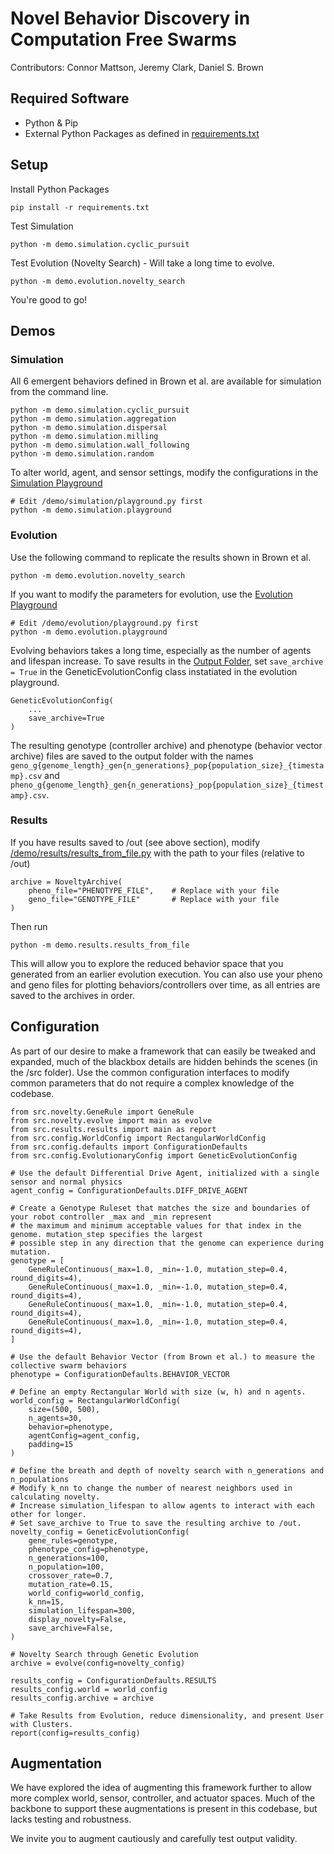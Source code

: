 # Novel Behavior Discovery in Computation Free Swarms
Contributors: Connor Mattson, Jeremy Clark, Daniel S. Brown

## Required Software
- Python & Pip
- External Python Packages as defined in [requirements.txt](requirements.txt) 

## Setup
Install Python Packages
    
    pip install -r requirements.txt

Test Simulation

    python -m demo.simulation.cyclic_pursuit

Test Evolution (Novelty Search) - Will take a long time to evolve.

    python -m demo.evolution.novelty_search

You're good to go!

[//]: # (## Use as Package)

[//]: # (You can now install this repository as a pip package under the name novel_swarms==0.0.1)

[//]: # ()
[//]: # (    pip install --upgrade git+ssh://git@github.com/Connor-Mattson/NovelSwarmBehavior.git@master)

## Demos

### Simulation

All 6 emergent behaviors defined in Brown et al. are available for simulation from the command line.

    python -m demo.simulation.cyclic_pursuit
    python -m demo.simulation.aggregation
    python -m demo.simulation.dispersal
    python -m demo.simulation.milling
    python -m demo.simulation.wall_following
    python -m demo.simulation.random

To alter world, agent, and sensor settings, modify the configurations in the [Simulation Playground](demo/simulation/playground.py)

    # Edit /demo/simulation/playground.py first
    python -m demo.simulation.playground

### Evolution

Use the following command to replicate the results shown in Brown et al.

    python -m demo.evolution.novelty_search

If you want to modify the parameters for evolution, use the [Evolution Playground](demo/evolution/playground.py)

    # Edit /demo/evolution/playground.py first
    python -m demo.evolution.playground

Evolving behaviors takes a long time, especially as the number of agents and lifespan increase. 
To save results in the [Output Folder](out/), set `save_archive = True` in the GeneticEvolutionConfig class instatiated in the evolution playground.

    GeneticEvolutionConfig(
        ...
        save_archive=True
    )

The resulting genotype (controller archive) and phenotype (behavior vector archive) files are 
saved to the output folder with the names `geno_g{genome_length}_gen{n_generations}_pop{population_size}_{timestamp}.csv` and `pheno_g{genome_length}_gen{n_generations}_pop{population_size}_{timestamp}.csv`.

### Results
If you have results saved to /out (see above section), modify [/demo/results/results_from_file.py](/demo/results/results_from_file.py) with the path to your files (relative to /out)

    archive = NoveltyArchive(
        pheno_file="PHENOTYPE_FILE",    # Replace with your file
        geno_file="GENOTYPE_FILE"       # Replace with your file
    )

Then run

    python -m demo.results.results_from_file

This will allow you to explore the reduced behavior space that you generated from an earlier evolution execution.
You can also use your pheno and geno files for plotting behaviors/controllers over time, as all entries are saved to the archives in order.

## Configuration
As part of our desire to make a framework that can easily be tweaked and expanded, much of the blackbox details are hidden behinds the scenes (in the /src folder).
Use the common configuration interfaces to modify common parameters that do not require a complex knowledge of the codebase.

    from src.novelty.GeneRule import GeneRule
    from src.novelty.evolve import main as evolve
    from src.results.results import main as report
    from src.config.WorldConfig import RectangularWorldConfig
    from src.config.defaults import ConfigurationDefaults
    from src.config.EvolutionaryConfig import GeneticEvolutionConfig

    # Use the default Differential Drive Agent, initialized with a single sensor and normal physics
    agent_config = ConfigurationDefaults.DIFF_DRIVE_AGENT

    # Create a Genotype Ruleset that matches the size and boundaries of your robot controller _max and _min represent
    # the maximum and minimum acceptable values for that index in the genome. mutation_step specifies the largest
    # possible step in any direction that the genome can experience during mutation.
    genotype = [
        GeneRuleContinuous(_max=1.0, _min=-1.0, mutation_step=0.4, round_digits=4),
        GeneRuleContinuous(_max=1.0, _min=-1.0, mutation_step=0.4, round_digits=4),
        GeneRuleContinuous(_max=1.0, _min=-1.0, mutation_step=0.4, round_digits=4),
        GeneRuleContinuous(_max=1.0, _min=-1.0, mutation_step=0.4, round_digits=4),
    ]

    # Use the default Behavior Vector (from Brown et al.) to measure the collective swarm behaviors
    phenotype = ConfigurationDefaults.BEHAVIOR_VECTOR

    # Define an empty Rectangular World with size (w, h) and n agents.
    world_config = RectangularWorldConfig(
        size=(500, 500),
        n_agents=30,
        behavior=phenotype,
        agentConfig=agent_config,
        padding=15
    )

    # Define the breath and depth of novelty search with n_generations and n_populations
    # Modify k_nn to change the number of nearest neighbors used in calculating novelty.
    # Increase simulation_lifespan to allow agents to interact with each other for longer.
    # Set save_archive to True to save the resulting archive to /out.
    novelty_config = GeneticEvolutionConfig(
        gene_rules=genotype,
        phenotype_config=phenotype,
        n_generations=100,
        n_population=100,
        crossover_rate=0.7,
        mutation_rate=0.15,
        world_config=world_config,
        k_nn=15,
        simulation_lifespan=300,
        display_novelty=False,
        save_archive=False,
    )

    # Novelty Search through Genetic Evolution
    archive = evolve(config=novelty_config)

    results_config = ConfigurationDefaults.RESULTS
    results_config.world = world_config
    results_config.archive = archive

    # Take Results from Evolution, reduce dimensionality, and present User with Clusters.
    report(config=results_config)

## Augmentation
We have explored the idea of augmenting this framework further to allow more complex world, sensor, controller, and actuator spaces. 
Much of the backbone to support these augmentations is present in this codebase, but lacks testing and robustness.

We invite you to augment cautiously and carefully test output validity.
